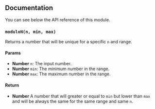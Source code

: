 ## Documentation

You can see below the API reference of this module.

### `moduloN(n, min, max)`
Returns a number that will be unique for a specific `n` and range.

#### Params

- **Number** `n`: The input number.
- **Number** `min`: The minimum number in the range.
- **Number** `max`: The maximum number in the range.

#### Return
- **Number** A number that will greater or equal to `min` but lower than `max` and will be always the same for the same range and same `n`.

